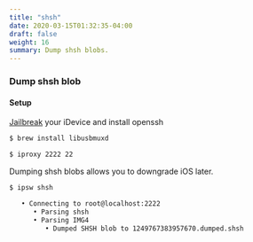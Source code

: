 ```yaml
---
title: "shsh"
date: 2020-03-15T01:32:35-04:00
draft: false
weight: 16
summary: Dump shsh blobs.
---
```


### Dump shsh blob

#### Setup

[Jailbreak](https://checkra.in/) your iDevice and install openssh

```bash
$ brew install libusbmuxd
```

```bash
$ iproxy 2222 22
```

Dumping shsh blobs allows you to downgrade iOS later.

```bash
$ ipsw shsh

   • Connecting to root@localhost:2222
      • Parsing shsh
      • Parsing IMG4
         • Dumped SHSH blob to 1249767383957670.dumped.shsh
```
